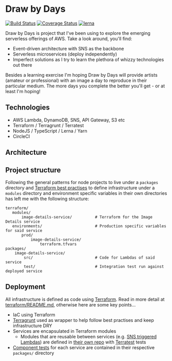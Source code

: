 # Draw by Days

[![Build Status](https://circleci.com/gh/SketchingDev/draw-by-days/tree/master.svg?style=svg)](https://circleci.com/gh/SketchingDev/draw-by-days/tree/master)
[![Coverage Status](https://coveralls.io/repos/github/SketchingDev/draw-by-days/badge.svg?branch=master)](https://coveralls.io/github/SketchingDev/draw-by-days?branch=master)
[![lerna](https://img.shields.io/badge/maintained%20with-lerna-cc00ff.svg)](https://lernajs.io/)

Draw by Days is project that I've been using to explore the emerging serverless offerings of AWS. Take a look around,
you'll find:

  * Event-driven architecture with SNS as the backbone
  * Serverless microservices (deploy independently)
  * Imperfect solutions as I try to learn the plethora of whizzy technologies out there

Besides a learning exercise I'm hoping Draw by Days will provide artists (amateur or professional) with an image a day
to reproduce in their particular medium. The more days you complete the better you'll get - or at least I'm hoping!

## Technologies

 * AWS Lambda, DynamoDB, SNS, API Gateway, S3 etc
 * Terraform / Terragrunt / Terratest
 * NodeJS / TypeScript / Lerna / Yarn
 * CircleCI

## Architecture


## Project structure

Following the general patterns for node projects to live under a `packages` directory and
[Terraform best practises][terraform-best-practises] to define infrastructure under a `modules` directory and
environment specific variables in their own directories has left me with the following structure:

```
terraform/
   modules/
       image-details-service/          # Terraform for the Image Details service
   environments/                       # Production specific variables for said service
       prod/
           image-details-service/
               terraform.tfvars
packages/
    image-details-service/
        src/                           # Code for Lambdas of said service
        test/                          # Integration test run against deployed service
```

## Deployment

All infrastructure is defined as code using [Terraform][terraform]. Read in more detail at 
[terraform/README.md](./terraform/README.md), otherwise here are some key points...

* IaC using Terraform
* [Terragrunt][terragrunt] used as wrapper to help follow best practises and keep infrastructure DRY
* Services are encapsulated in Terraform modules
  * Modules that are reusable between services (e.g. [SNS triggered Lambdas][sns-subscribed-lambda]) are defined in 
  [their own repo][terraform-modules] with [Terratest][terratest] tests
* [Component tests](https://microservices.io/patterns/testing/service-component-test.html) for each service are 
  contained in their respective `packages/` directory



[terraform]: https://www.terraform.io/
[terraform-best-practises]: https://www.terraform.io/docs/enterprise/workspaces/repo-structure.html
[terragrunt]: https://github.com/gruntwork-io/terragrunt
[terratest]: https://github.com/gruntwork-io/terratest

[terraform-modules]: https://github.com/SketchingDev/draw-by-days-terraform-modules
[sns-subscribed-lambda]: https://github.com/SketchingDev/draw-by-days-terraform-modules/tree/master/sns_subscribed_lambda
